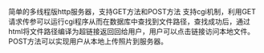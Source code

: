 简单的多线程版http服务器，支持GET方法和POST方法 支持cgi机制，利用GET请求传参可以运行cgi程序从而在数据库中查找到文件路径，查找成功后，通过html将文件路径编译为超链接返回回给用户，用户可以点击链接访问本地文件。POST方法可以实现用户从本地上传照片到服务器。
